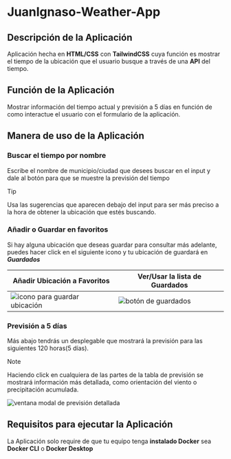 # JuanIgnaso-Weather-App

## Descripción de la Aplicación
Aplicación hecha en **HTML/CSS** con **TailwindCSS** cuya función es mostrar el tiempo de la ubicación que el usuario busque a través de una **API** del tiempo.


## Función de la Aplicación
Mostrar información del tiempo actual y previsión a 5 días en función de como interactue el usuario con el formulario de la aplicación.

## Manera de uso de la Aplicación
### Buscar el tiempo por nombre
Escribe el nombre de municipio/ciudad que desees buscar en el input y dale al botón para que se muestre la previsión del tiempo

> [!TIP]
> Usa las sugerencias que aparecen debajo del input para ser más preciso a la hora de obtener la ubicación que estés buscando.

### Añadir o Guardar en favoritos
Si hay alguna ubicación que deseas guardar para consultar más adelante, puedes hacer click en el siguiente icono y tu ubicación de guardará en ***Guardados***

|                                                            Añadir Ubicación a Favoritos                                          |           Ver/Usar la lista de Guardados            |
| -------------------------------------------------------------------------------------------------------------------------------- | ---------------------------------------------------------------------------------------------------------------------- |
| ![icono para guardar ubicación](https://github.com/JuanIgnaso/Weather-App/assets/104755375/39ec9413-ef80-4cd9-8701-91240eaaec16) | ![botón de guardados](https://github.com/JuanIgnaso/Weather-App/assets/104755375/1cda0528-6ea8-4b1b-a57a-5a1eb6acea14) | 



### Previsión a 5 días
Más abajo tendrás un desplegable que mostrará la previsión para las siguientes 120 horas(5 días).

> [!NOTE]
> Haciendo click en cualquiera de las partes de la tabla de previsión se mostrará información más detallada, como orientación del viento o precipitación acumulada.
> 
> ![ventana modal de previsión detallada](https://github.com/JuanIgnaso/Weather-App/assets/104755375/d949ffa5-b904-49e8-b7f4-d90932b5a302)



## Requisitos para ejecutar la Aplicación
La Aplicación solo require de que tu equipo tenga **instalado Docker** sea **Docker CLI** o **Docker Desktop**


